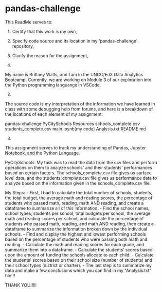 # pandas-challenge

This ReadMe serves to:
   1. Certify that this work is my own,
   2. Specify code source and its location in my 'pandas-challenge' repository,
   3. Clarify the reason for the assignment,

1. 
My name is Brittney Watts, and I am in the UNCC/EdX Data Analytics Bootcamp. Currently, we 
are working on Module 3 of our exploration into the Python programming languange in VSCode.

2. 
The source code is my interpretation of the information we have learned in class with some debugging help from forums, and here
is a breakdown of the locations of each element of my assignment:

   pandas-challenge
      PyCitySchools
         Resources
            schools_complete.csv
            students_complete.csv
         main.ipynb(my code)
         Analysis.txt
      README.md

3. 
This assignment serves to track my understanding of Pandas, Jupyter Notebook, and the Python Language.

PyCitySchools:
   My task was to read the data from the csv files and perform operations on them to analyze schools' and their students' performances based on certain factors.
   The schools_complete.csv file gives us surface level data, and the students_complete.csv file gives us performance data to analyze based on the information given in the schools_complete.csv file.
   
   My Steps: 
      - First, I had to calculate the total number of schools, students, the total budget, the average math and reading scores, the percentage of students who passed math, reading, math AND reading, and create a dataframe to summarize all of this information.
      - Find the school names, school types, students per school, total budgets per school, the average math and reading scores per school, and calculate the percentage of students who passed math, reading, and math AND reading, then create a dataframe to summarize the information broken down by the individual schools.
      - Find and display the highest and lowest performing schools based on the percentage of students who were passing both math and reading.
      - Calculate the math and reading scores for each grade, and summarize them into a dataframe. 
      - Calculate the students' scores based upon the amount of funding the schools allocate to each child. 
      - Calculate the students' scores based on their school size (number of students) and their school types (district or charter).
      - The last step is to summarize my data and make a few conclusions which you can find in my "Analysis.txt" file!!!
      
THANK YOU!!!!!


